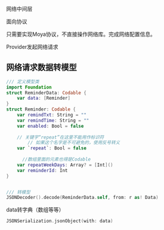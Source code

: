 网络中间层

面向协议

只需要实现Moya协议，不直接操作网络库。完成网络配置信息。

Provider发起网络请求



## 网络请求数据转模型

```swift
/// 定义模型类
import Foundation
struct ReminderData: Codable {
    var data: [Reminder]
}
struct Reminder: Codable {
    var remindTxt: String = ""
    var remindTime: String = ""
    var enabled: Bool = false
  
  	// 关键字“repeat”在这里不能用作标识符
		// 如果这个名字是不可避免的，使用反号转义
    var `repeat`: Bool = false
  
	  //数组里面的元素也得是Codable
    var repeatWeekDays: Array? = [Int]()
    var reminderId: Int
}


/// 转模型
JSONDecoder().decode(ReminderData.self, from: r as! Data)
```

data转字典（数组等等）

```swift
JSONSerialization.jsonObject(with: data)
```

